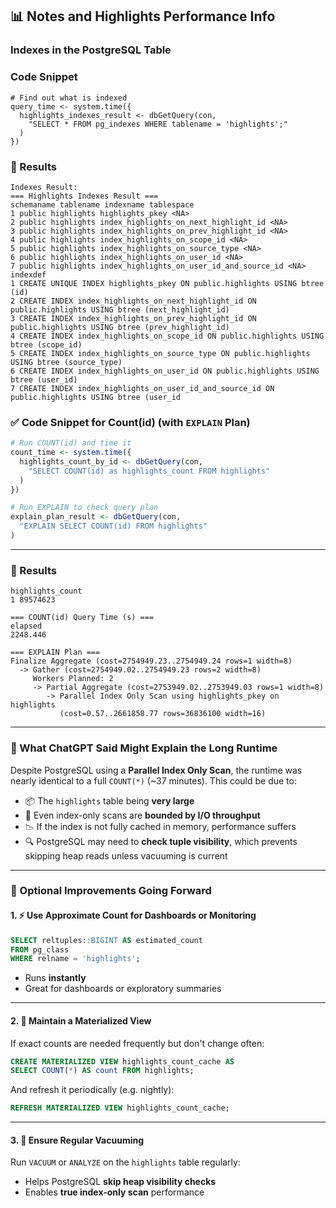 ## 📊 Notes and Highlights Performance Info 

### Indexes in the PostgreSQL Table 

### Code Snippet
```
# Find out what is indexed 
query_time <- system.time({
  highlights_indexes_result <- dbGetQuery(con,
    "SELECT * FROM pg_indexes WHERE tablename = 'highlights';"
  )
})
```

### 🧾 Results

```
Indexes Result:
=== Highlights Indexes Result ===
schemaname tablename indexname tablespace
1 public highlights highlights_pkey <NA>
2 public highlights index_highlights_on_next_highlight_id <NA>
3 public highlights index_highlights_on_prev_highlight_id <NA>
4 public highlights index_highlights_on_scope_id <NA>
5 public highlights index_highlights_on_source_type <NA>
6 public highlights index_highlights_on_user_id <NA>
7 public highlights index_highlights_on_user_id_and_source_id <NA>
indexdef
1 CREATE UNIQUE INDEX highlights_pkey ON public.highlights USING btree (id)
2 CREATE INDEX index_highlights_on_next_highlight_id ON public.highlights USING btree (next_highlight_id)
3 CREATE INDEX index_highlights_on_prev_highlight_id ON public.highlights USING btree (prev_highlight_id)
4 CREATE INDEX index_highlights_on_scope_id ON public.highlights USING btree (scope_id)
5 CREATE INDEX index_highlights_on_source_type ON public.highlights USING btree (source_type)
6 CREATE INDEX index_highlights_on_user_id ON public.highlights USING btree (user_id)
7 CREATE INDEX index_highlights_on_user_id_and_source_id ON public.highlights USING btree (user_id
```

### ✅ Code Snippet for Count(id) (with `EXPLAIN` Plan)

```r
# Run COUNT(id) and time it
count_time <- system.time({
  highlights_count_by_id <- dbGetQuery(con,
    "SELECT COUNT(id) as highlights_count FROM highlights"
  )
})

# Run EXPLAIN to check query plan
explain_plan_result <- dbGetQuery(con,
  "EXPLAIN SELECT COUNT(id) FROM highlights"
)
```

---

### 🧾 Results

```
highlights_count
1 89574623
```

```
=== COUNT(id) Query Time (s) ===
elapsed
2248.446
```

```
=== EXPLAIN Plan ===
Finalize Aggregate (cost=2754949.23..2754949.24 rows=1 width=8)
  -> Gather (cost=2754949.02..2754949.23 rows=2 width=8)
     Workers Planned: 2
     -> Partial Aggregate (cost=2753949.02..2753949.03 rows=1 width=8)
        -> Parallel Index Only Scan using highlights_pkey on highlights 
           (cost=0.57..2661858.77 rows=36836100 width=16)
```

---

### 💬 What ChatGPT Said Might Explain the Long Runtime

Despite PostgreSQL using a **Parallel Index Only Scan**, the runtime was nearly identical to a full `COUNT(*)` (~37 minutes). This could be due to:

- 📦 The `highlights` table being **very large**
- 🧠 Even index-only scans are **bounded by I/O throughput**
- 📉 If the index is not fully cached in memory, performance suffers
- 🔍 PostgreSQL may need to **check tuple visibility**, which prevents skipping heap reads unless vacuuming is current

---

### 🔁 Optional Improvements Going Forward

#### 1. ⚡ Use Approximate Count for Dashboards or Monitoring

```sql
SELECT reltuples::BIGINT AS estimated_count 
FROM pg_class 
WHERE relname = 'highlights';
```

- Runs **instantly**
- Great for dashboards or exploratory summaries

---

#### 2. 🧱 Maintain a Materialized View

If exact counts are needed frequently but don't change often:

```sql
CREATE MATERIALIZED VIEW highlights_count_cache AS
SELECT COUNT(*) AS count FROM highlights;
```

And refresh it periodically (e.g. nightly):

```sql
REFRESH MATERIALIZED VIEW highlights_count_cache;
```

---

#### 3. 🧹 Ensure Regular Vacuuming

Run `VACUUM` or `ANALYZE` on the `highlights` table regularly:

- Helps PostgreSQL **skip heap visibility checks**
- Enables **true index-only scan** performance

